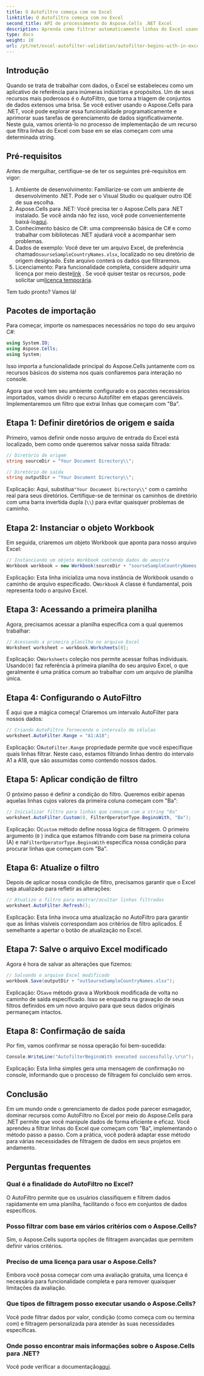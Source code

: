 ```yaml
---
title: O Autofiltro começa com no Excel
linktitle: O Autofiltro começa com no Excel
second_title: API de processamento do Aspose.Cells .NET Excel
description: Aprenda como filtrar automaticamente linhas do Excel usando Aspose.Cells no .NET sem esforço com este guia passo a passo abrangente.
type: docs
weight: 10
url: /pt/net/excel-autofilter-validation/autofilter-begins-with-in-excel/
---
```

## Introdução

Quando se trata de trabalhar com dados, o Excel se estabeleceu como um aplicativo de referência para inúmeras indústrias e propósitos. Um de seus recursos mais poderosos é o AutoFiltro, que torna a triagem de conjuntos de dados extensos uma brisa. Se você estiver usando o Aspose.Cells para .NET, você pode explorar essa funcionalidade programaticamente e aprimorar suas tarefas de gerenciamento de dados significativamente. Neste guia, vamos orientá-lo no processo de implementação de um recurso que filtra linhas do Excel com base em se elas começam com uma determinada string.

## Pré-requisitos

Antes de mergulhar, certifique-se de ter os seguintes pré-requisitos em vigor:

1. Ambiente de desenvolvimento: Familiarize-se com um ambiente de desenvolvimento .NET. Pode ser o Visual Studio ou qualquer outro IDE de sua escolha.
2.  Aspose.Cells para .NET: Você precisa ter o Aspose.Cells para .NET instalado. Se você ainda não fez isso, você pode convenientemente baixá-lo[aqui](https://releases.aspose.com/cells/net/).
3. Conhecimento básico de C#: uma compreensão básica de C# e como trabalhar com bibliotecas .NET ajudará você a acompanhar sem problemas.
4.  Dados de exemplo: Você deve ter um arquivo Excel, de preferência chamado`sourseSampleCountryNames.xlsx`, localizado no seu diretório de origem designado. Este arquivo conterá os dados que filtraremos.
5.  Licenciamento: Para funcionalidade completa, considere adquirir uma licença por meio deste[link](https://purchase.aspose.com/buy) . Se você quiser testar os recursos, pode solicitar um[licença temporária](https://purchase.aspose.com/temporary-license/).

Tem tudo pronto? Vamos lá!

## Pacotes de importação

Para começar, importe os namespaces necessários no topo do seu arquivo C#:

```csharp
using System.IO;
using Aspose.Cells;
using System;
```

Isso importa a funcionalidade principal do Aspose.Cells juntamente com os recursos básicos do sistema nos quais confiaremos para interação no console.

Agora que você tem seu ambiente configurado e os pacotes necessários importados, vamos dividir o recurso Autofilter em etapas gerenciáveis. Implementaremos um filtro que extrai linhas que começam com "Ba".

## Etapa 1: Definir diretórios de origem e saída

Primeiro, vamos definir onde nosso arquivo de entrada do Excel está localizado, bem como onde queremos salvar nossa saída filtrada:

```csharp
// Diretório de origem
string sourceDir = "Your Document Directory\\";

// Diretório de saída
string outputDir = "Your Document Directory\\";
```

 Explicação: Aqui, substitua`"Your Document Directory\\"` com o caminho real para seus diretórios. Certifique-se de terminar os caminhos de diretório com uma barra invertida dupla (`\\`) para evitar quaisquer problemas de caminho.

## Etapa 2: Instanciar o objeto Workbook

Em seguida, criaremos um objeto Workbook que aponta para nosso arquivo Excel:

```csharp
// Instanciando um objeto Workbook contendo dados de amostra
Workbook workbook = new Workbook(sourceDir + "sourseSampleCountryNames.xlsx");
```

 Explicação: Esta linha inicializa uma nova instância de Workbook usando o caminho de arquivo especificado. O`Workbook` A classe é fundamental, pois representa todo o arquivo Excel.

## Etapa 3: Acessando a primeira planilha

Agora, precisamos acessar a planilha específica com a qual queremos trabalhar:

```csharp
// Acessando a primeira planilha no arquivo Excel
Worksheet worksheet = workbook.Worksheets[0];
```

 Explicação: O`Worksheets` coleção nos permite acessar folhas individuais. Usando`[0]` faz referência à primeira planilha do seu arquivo Excel, o que geralmente é uma prática comum ao trabalhar com um arquivo de planilha única.

## Etapa 4: Configurando o AutoFiltro

É aqui que a mágica começa! Criaremos um intervalo AutoFilter para nossos dados:

```csharp
// Criando AutoFiltro fornecendo o intervalo de células
worksheet.AutoFilter.Range = "A1:A18";
```

 Explicação: O`AutoFilter.Range` propriedade permite que você especifique quais linhas filtrar. Neste caso, estamos filtrando linhas dentro do intervalo A1 a A18, que são assumidas como contendo nossos dados.

## Etapa 5: Aplicar condição de filtro

O próximo passo é definir a condição do filtro. Queremos exibir apenas aquelas linhas cujos valores da primeira coluna começam com "Ba":

```csharp
// Inicializar filtro para linhas que começam com a string "Ba"
worksheet.AutoFilter.Custom(0, FilterOperatorType.BeginsWith, "Ba");
```

 Explicação: O`Custom` método define nossa lógica de filtragem. O primeiro argumento (`0` ) indica que estamos filtrando com base na primeira coluna (A) e na`FilterOperatorType.BeginsWith` especifica nossa condição para procurar linhas que começam com "Ba".

## Etapa 6: Atualize o filtro

Depois de aplicar nossa condição de filtro, precisamos garantir que o Excel seja atualizado para refletir as alterações:

```csharp
// Atualize o filtro para mostrar/ocultar linhas filtradas
worksheet.AutoFilter.Refresh();
```

Explicação: Esta linha invoca uma atualização no AutoFiltro para garantir que as linhas visíveis correspondam aos critérios de filtro aplicados. É semelhante a apertar o botão de atualização no Excel.

## Etapa 7: Salve o arquivo Excel modificado

Agora é hora de salvar as alterações que fizemos:

```csharp
// Salvando o arquivo Excel modificado
workbook.Save(outputDir + "outSourseSampleCountryNames.xlsx");
```

 Explicação: O`Save` método grava a Workbook modificada de volta no caminho de saída especificado. Isso se enquadra na gravação de seus filtros definidos em um novo arquivo para que seus dados originais permaneçam intactos.

## Etapa 8: Confirmação de saída

Por fim, vamos confirmar se nossa operação foi bem-sucedida:

```csharp
Console.WriteLine("AutofilterBeginsWith executed successfully.\r\n");
```

Explicação: Esta linha simples gera uma mensagem de confirmação no console, informando que o processo de filtragem foi concluído sem erros.

## Conclusão

Em um mundo onde o gerenciamento de dados pode parecer esmagador, dominar recursos como AutoFiltro no Excel por meio do Aspose.Cells para .NET permite que você manipule dados de forma eficiente e eficaz. Você aprendeu a filtrar linhas do Excel que começam com "Ba", implementando o método passo a passo. Com a prática, você poderá adaptar esse método para várias necessidades de filtragem de dados em seus projetos em andamento.

## Perguntas frequentes

### Qual é a finalidade do AutoFiltro no Excel?  
O AutoFiltro permite que os usuários classifiquem e filtrem dados rapidamente em uma planilha, facilitando o foco em conjuntos de dados específicos.

### Posso filtrar com base em vários critérios com o Aspose.Cells?  
Sim, o Aspose.Cells suporta opções de filtragem avançadas que permitem definir vários critérios.

### Preciso de uma licença para usar o Aspose.Cells?  
Embora você possa começar com uma avaliação gratuita, uma licença é necessária para funcionalidade completa e para remover quaisquer limitações da avaliação.

### Que tipos de filtragem posso executar usando o Aspose.Cells?  
Você pode filtrar dados por valor, condição (como começa com ou termina com) e filtragem personalizada para atender às suas necessidades específicas.

### Onde posso encontrar mais informações sobre o Aspose.Cells para .NET?  
 Você pode verificar a documentação[aqui](https://reference.aspose.com/cells/net/).
